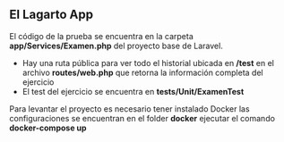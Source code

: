 
## El Lagarto App

El código de la prueba se encuentra en la carpeta <strong>app/Services/Examen.php</strong> del proyecto base de Laravel.

- Hay una ruta pública para ver todo el historial ubicada en <strong>/test</strong> en el archivo <strong>routes/web.php</strong> que retorna la información completa del ejercicio
- El test del ejercicio se encuentra en <strong>tests/Unit/ExamenTest</strong>

Para levantar el proyecto es necesario tener instalado Docker las configuraciones se encuentran en el folder <strong>docker</strong> ejecutar el comando <strong>docker-compose up</strong>
